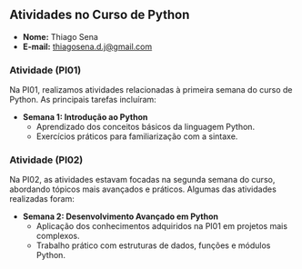 ## Atividades no Curso de Python

- **Nome:** Thiago Sena
- **E-mail:** thiagosena.d.j@gmail.com

### Atividade (PI01)

Na PI01, realizamos atividades relacionadas à primeira semana do curso de Python. As principais tarefas incluíram:

- **Semana 1: Introdução ao Python**
  - Aprendizado dos conceitos básicos da linguagem Python.
  - Exercícios práticos para familiarização com a sintaxe.

### Atividade (PI02)

Na PI02, as atividades estavam focadas na segunda semana do curso, abordando tópicos mais avançados e práticos. Algumas das atividades realizadas foram:

- **Semana 2: Desenvolvimento Avançado em Python**
  - Aplicação dos conhecimentos adquiridos na PI01 em projetos mais complexos.
  - Trabalho prático com estruturas de dados, funções e módulos Python.

